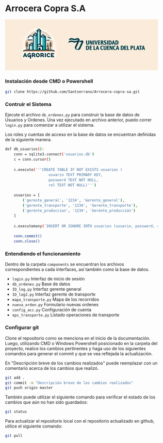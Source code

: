 # Arrocera Copra S.A
![head](header.png)
### Instalación desde CMD o Powershell

```bash
git clone https://github.com/Santserrano/Arrocera-copra-sa.git

```
### Contruir el Sistema 
Ejecute el archivo `db_ordenes.py` para construir la base de datos de Usuarios y Ordenes.
Una vez ejecutado en archivo anterior, puedo correr `login.py` para comenzar a utilizar el sistema.

Los roles y cuentas de acceso en la base de datos se encuentran definidas de la siguiente manera.
```bash
def db_usuarios():
    conn = sqlite3.connect('usuarios.db')
    c = conn.cursor()

    c.execute('''CREATE TABLE IF NOT EXISTS usuarios (
                    usuario TEXT PRIMARY KEY,
                    password TEXT NOT NULL,
                    rol TEXT NOT NULL)''')

    usuarios = [
        ('gerente_general', '1234', 'Gerente_general'),
        ('gerente_transporte', '1234', 'Gerente_transporte'),
        ('gerente_produccion', '1234', 'Gerente_producción')
    ]

    c.executemany('INSERT OR IGNORE INTO usuarios (usuario, password, rol) VALUES (?, ?, ?)', usuarios)

    conn.commit()
    conn.close()
```
### Entendiendo el funcionamiento
Dentro de la carpeta `components` se encuentran los archivos correspondientes a cada interfaces, así también como la base de datos.
- `login.py` Interfaz de inicio de sesión
- `db_ordenes.py` Base de datos
- `ID_log.py` Interfaz gerente general
- `ID_log2.py` Interfaz gerente de transporte
- `mapa_transporte.py` Mapa de los recorridos
- `nueva_orden.py` Formulario nuevas ordenes
- `config_acc.py` Configuración de cuenta
- `ops_transporte.py` Listado operaciones de transporte
### Configurar git 

Clone el repositorio como se menciona en el inicio de la documentación.
Luego, utilizando CMD o Windows Powershell posicionado en la carpeta del proyecto, realice los cambios pertinentes y haga uso de los siguientes comandos para generar el commit y que se vea reflejada la actualización.

En "Descripción breve de los cambios realizados" puede reemplazar con un comentario acerca de los cambios que realizó.

```bash
git add .
git commit -m "Descripción breve de los cambios realizados"
git push origin master
```

También puede utilizar el siguiente comando para verificar el estado de los cambios que aún no han sido guardados:
```bash
git status
```

Para actualizar el repositorio local con el repositorio actualizado en github, utilice el siguiente comando:
```bash
git pull
```
